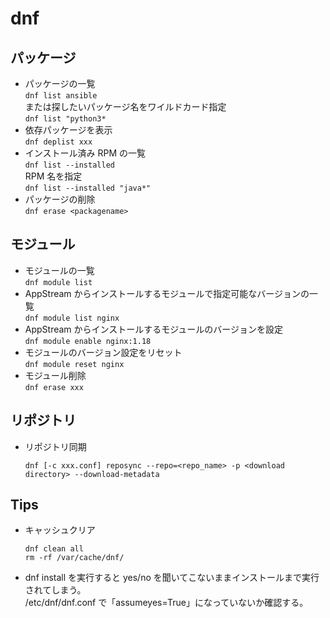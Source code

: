 # dnf


## パッケージ

* パッケージの一覧  
  `dnf list ansible`  
  または探したいパッケージ名をワイルドカード指定  
  `dnf list "python3*`
* 依存パッケージを表示  
  `dnf deplist xxx`
* インストール済み RPM の一覧  
  `dnf list --installed`  
  RPM 名を指定  
  `dnf list --installed "java*"`  
* パッケージの削除  
  `dnf erase <packagename>`

## モジュール

* モジュールの一覧  
`dnf module list`
* AppStream からインストールするモジュールで指定可能なバージョンの一覧  
`dnf module list nginx`
* AppStream からインストールするモジュールのバージョンを設定  
`dnf module enable nginx:1.18`
* モジュールのバージョン設定をリセット  
`dnf module reset nginx`
* モジュール削除  
  `dnf erase xxx`

## リポジトリ

* リポジトリ同期
  ```
  dnf [-c xxx.conf] reposync --repo=<repo_name> -p <download directory> --download-metadata
  ```

## Tips

* キャッシュクリア
  ```
  dnf clean all
  rm -rf /var/cache/dnf/
  ```
* dnf install を実行すると yes/no を聞いてこないままインストールまで実行されてしまう。  
  /etc/dnf/dnf.conf で「assumeyes=True」になっていないか確認する。
